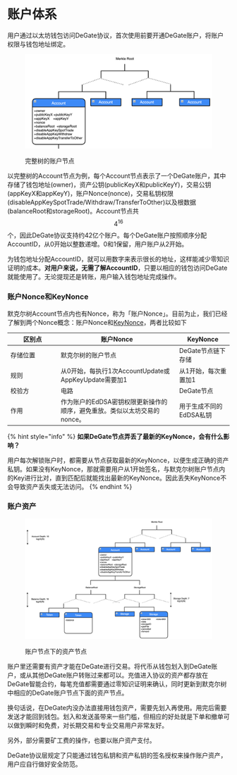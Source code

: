 # 账户体系

用户通过以太坊钱包访问DeGate协议，首次使用前要开通DeGate账户，将账户权限与钱包地址绑定。

<figure><img src="../.gitbook/assets/Screen Shot 2022-11-28 at 12.03.23.png" alt=""><figcaption><p>完整树的账户节点</p></figcaption></figure>

以完整树的Account节点为例，每个Account节点表示了一个DeGate账户，其中存储了钱包地址(owner)，资产公钥(publicKeyX和publicKeyY)，交易公钥(appKeyX和appKeyY)，账户Nonce(nonce)，交易私钥权限(disableAppKeySpotTrade/Withdraw/TransferToOther)以及根数据(balanceRoot和storageRoot)。Account节点共$$4^{16}$$​个，因此DeGate协议支持约42亿个账户。每个DeGate账户按照顺序分配AccountID，从0开始以整数递增。0和1保留，用户账户从2开始。

为钱包地址分配AccountID，就可以用数字来表示很长的地址，这样能减少零知识证明的成本。**对用户来说，无需了解AccountID**，只要以相应的钱包访问DeGate就能使用了。无论提现还是转账，用户输入钱包地址完成操作。



### 账户Nonce和KeyNonce

默克尔树Account节点内也有Nonce，称为「账户Nonce」。目前为止，我们已经了解到两个Nonce概念：账户Nonce和[KeyNonce](signature-and-secret-key.md#sheng-cheng-he-geng-xin-zi-chan-si-yao)，两者比较如下

<table><thead><tr><th width="100">区别点</th><th>账户Nonce</th><th>KeyNonce</th></tr></thead><tbody><tr><td>存储位置</td><td>默克尔树的账户节点</td><td>DeGate节点链下存储</td></tr><tr><td>规则</td><td>从0开始，每执行1次AccountUpdate或AppKeyUpdate需要加1</td><td>从1开始，每次重置加1</td></tr><tr><td>校验方</td><td>电路</td><td>DeGate节点</td></tr><tr><td>作用</td><td>作为账户的EdDSA密钥权限更新操作的顺序，避免重放。类似以太坊交易的nonce。</td><td>用于生成不同的EdDSA私钥</td></tr></tbody></table>

{% hint style="info" %}
**如果DeGate节点弄丢了最新的KeyNonce，会有什么影响？**

用户每次解锁账户时，都需要从节点获取最新的KeyNonce，以便生成正确的资产私钥。如果没有KeyNonce，那就需要用户从1开始签名，与默克尔树账户节点内的Key进行比对，直到匹配后就能找出最新的KeyNonce。因此丢失KeyNonce不会导致资产丢失或无法访问。
{% endhint %}



### 账户资产

<figure><img src="../.gitbook/assets/Screen Shot 2022-11-28 at 12.14.02.png" alt=""><figcaption><p>账户节点下的资产节点</p></figcaption></figure>

账户里还需要有资产才能在DeGate进行交易。将代币从钱包划入到DeGate账户，或从其他DeGate账户转账过来都可以。充值进入协议的资产都存放在DeGate智能合约，每笔充值都需要通过零知识证明来确认，同时更新到默克尔树中相应的DeGate账户节点下面的资产节点。

换句话说，在DeGate内没办法直接用钱包资产，需要先划入再使用。用完后需要发送才能回到钱包。划入和发送虽带来一些门槛，但相应的好处就是下单和撤单可以做到瞬时和免费，对长期交易和专业交易用户非常友好。

另外，部分需要矿工费的操作，也要以账户资产支付。

DeGate协议层规定了只能通过钱包私钥和资产私钥的签名授权来操作账户资产，用户应自行做好安全防范。

